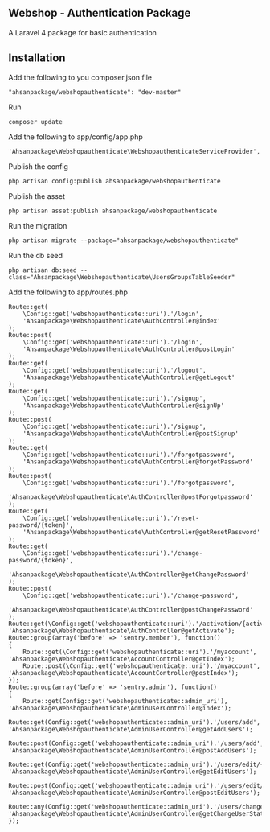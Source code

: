 ## Webshop - Authentication Package
A Laravel 4 package for basic authentication

## Installation

Add the following to you composer.json file

    "ahsanpackage/webshopauthenticate": "dev-master"

Run

    composer update

Add the following to app/config/app.php

    'Ahsanpackage\Webshopauthenticate\WebshopauthenticateServiceProvider',

Publish the config

    php artisan config:publish ahsanpackage/webshopauthenticate

Publish the asset

    php artisan asset:publish ahsanpackage/webshopauthenticate

Run the migration

    php artisan migrate --package="ahsanpackage/webshopauthenticate"

Run the db seed

    php artisan db:seed --class="Ahsanpackage\Webshopauthenticate\UsersGroupsTableSeeder"

Add the following to app/routes.php

	Route::get(
		\Config::get('webshopauthenticate::uri').'/login',
		'Ahsanpackage\Webshopauthenticate\AuthController@index'
	);
	Route::post(
		\Config::get('webshopauthenticate::uri').'/login',
		'Ahsanpackage\Webshopauthenticate\AuthController@postLogin'
	);
	Route::get(
		\Config::get('webshopauthenticate::uri').'/logout',
		'Ahsanpackage\Webshopauthenticate\AuthController@getLogout'
	);
	Route::get(
		\Config::get('webshopauthenticate::uri').'/signup',
		'Ahsanpackage\Webshopauthenticate\AuthController@signUp'
	);
	Route::post(
		\Config::get('webshopauthenticate::uri').'/signup',
		'Ahsanpackage\Webshopauthenticate\AuthController@postSignup'
	);
	Route::get(
		\Config::get('webshopauthenticate::uri').'/forgotpassword',
		'Ahsanpackage\Webshopauthenticate\AuthController@forgotPassword'
	);
	Route::post(
		\Config::get('webshopauthenticate::uri').'/forgotpassword',
		'Ahsanpackage\Webshopauthenticate\AuthController@postForgotpassword'
	);
	Route::get(
		\Config::get('webshopauthenticate::uri').'/reset-password/{token}',
		'Ahsanpackage\Webshopauthenticate\AuthController@getResetPassword'
	);
	Route::get(
		\Config::get('webshopauthenticate::uri').'/change-password/{token}',
		'Ahsanpackage\Webshopauthenticate\AuthController@getChangePassword'
	);
	Route::post(
		\Config::get('webshopauthenticate::uri').'/change-password',
		'Ahsanpackage\Webshopauthenticate\AuthController@postChangePassword'
	);
	Route::get(\Config::get('webshopauthenticate::uri').'/activation/{activationCode}', 'Ahsanpackage\Webshopauthenticate\AuthController@getActivate');
	Route::group(array('before' => 'sentry.member'), function()
	{
		Route::get(\Config::get('webshopauthenticate::uri').'/myaccount', 'Ahsanpackage\Webshopauthenticate\AccountController@getIndex');
		Route::post(\Config::get('webshopauthenticate::uri').'/myaccount', 'Ahsanpackage\Webshopauthenticate\AccountController@postIndex');
	});
	Route::group(array('before' => 'sentry.admin'), function()
	{
		Route::get(Config::get('webshopauthenticate::admin_uri'), 'Ahsanpackage\Webshopauthenticate\AdminUserController@index');
		Route::get(Config::get('webshopauthenticate::admin_uri').'/users/add', 'Ahsanpackage\Webshopauthenticate\AdminUserController@getAddUsers');
		Route::post(Config::get('webshopauthenticate::admin_uri').'/users/add', 'Ahsanpackage\Webshopauthenticate\AdminUserController@postAddUsers');
		Route::get(Config::get('webshopauthenticate::admin_uri').'/users/edit/{user_id}', 'Ahsanpackage\Webshopauthenticate\AdminUserController@getEditUsers');
		Route::post(Config::get('webshopauthenticate::admin_uri').'/users/edit/{user_id}', 'Ahsanpackage\Webshopauthenticate\AdminUserController@postEditUsers');
		Route::any(Config::get('webshopauthenticate::admin_uri').'/users/changestatus', 'Ahsanpackage\Webshopauthenticate\AdminUserController@getChangeUserStatus');
	});
	
##